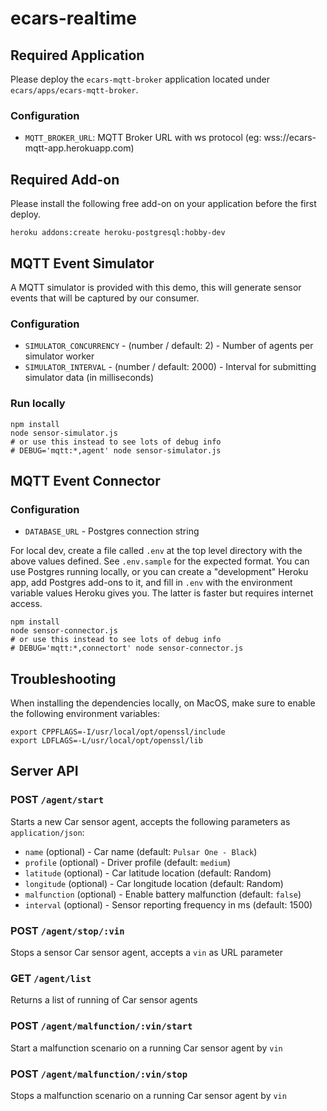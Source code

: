 # ecars-realtime

## Required Application

Please deploy the `ecars-mqtt-broker` application located under `ecars/apps/ecars-mqtt-broker`.

### Configuration

-   `MQTT_BROKER_URL`: MQTT Broker URL with ws protocol (eg: wss://ecars-mqtt-app.herokuapp.com)

## Required Add-on

Please install the following free add-on on your application before the first deploy.

```
heroku addons:create heroku-postgresql:hobby-dev
```

## MQTT Event Simulator

A MQTT simulator is provided with this demo, this will generate sensor events that will be captured by our consumer.

### Configuration

-   `SIMULATOR_CONCURRENCY` - (number / default: 2) - Number of agents per simulator worker
-   `SIMULATOR_INTERVAL` - (number / default: 2000) - Interval for submitting simulator data (in milliseconds)

### Run locally

```
npm install
node sensor-simulator.js
# or use this instead to see lots of debug info
# DEBUG='mqtt:*,agent' node sensor-simulator.js
```

## MQTT Event Connector

### Configuration

-   `DATABASE_URL` - Postgres connection string

For local dev, create a file called `.env` at the top level directory with the above values defined. See `.env.sample` for the expected format. You can use Postgres running locally, or you can create a "development" Heroku app, add Postgres add-ons to it, and fill in `.env` with the environment variable values Heroku gives you. The latter is faster but requires internet access.

```
npm install
node sensor-connector.js
# or use this instead to see lots of debug info
# DEBUG='mqtt:*,connectort' node sensor-connector.js
```

## Troubleshooting

When installing the dependencies locally, on MacOS, make sure to enable the following environment variables:

```
export CPPFLAGS=-I/usr/local/opt/openssl/include
export LDFLAGS=-L/usr/local/opt/openssl/lib
```

## Server API

### POST `/agent/start`

Starts a new Car sensor agent, accepts the following parameters as `application/json`:

-   `name` (optional) - Car name (default: `Pulsar One - Black`)
-   `profile` (optional) - Driver profile (default: `medium`)
-   `latitude` (optional) - Car latitude location (default: Random)
-   `longitude` (optional) - Car longitude location (default: Random)
-   `malfunction` (optional) - Enable battery malfunction (default: `false`)
-   `interval` (optional) - Sensor reporting frequency in ms (default: 1500)

### POST `/agent/stop/:vin`

Stops a sensor Car sensor agent, accepts a `vin` as URL parameter

### GET `/agent/list`

Returns a list of running of Car sensor agents

### POST `/agent/malfunction/:vin/start`

Start a malfunction scenario on a running Car sensor agent by `vin`

### POST `/agent/malfunction/:vin/stop`

Stops a malfunction scenario on a running Car sensor agent by `vin`
